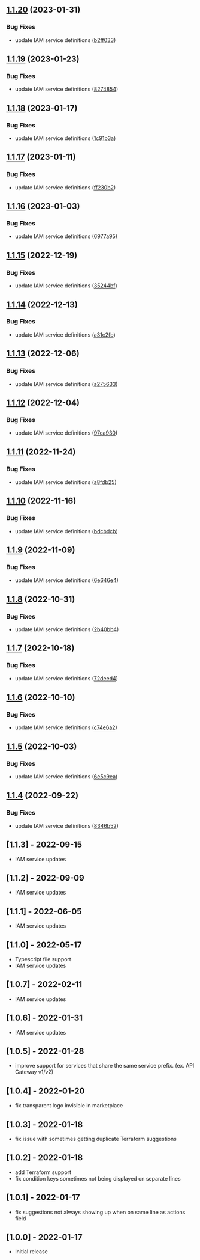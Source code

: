 ## [1.1.20](https://github.com/TastefulElk/iam-legend/compare/v1.1.19...v1.1.20) (2023-01-31)


### Bug Fixes

* update IAM service definitions ([b2ff033](https://github.com/TastefulElk/iam-legend/commit/b2ff0333b7414338573e0754619a883faba09e20))

## [1.1.19](https://github.com/TastefulElk/iam-legend/compare/v1.1.18...v1.1.19) (2023-01-23)


### Bug Fixes

* update IAM service definitions ([8274854](https://github.com/TastefulElk/iam-legend/commit/827485467a7e281aeb46de79aa22dbc286b9d131))

## [1.1.18](https://github.com/TastefulElk/iam-legend/compare/v1.1.17...v1.1.18) (2023-01-17)


### Bug Fixes

* update IAM service definitions ([1c91b3a](https://github.com/TastefulElk/iam-legend/commit/1c91b3a37044def7cf80a5467c93f4d6dbae127a))

## [1.1.17](https://github.com/TastefulElk/iam-legend/compare/v1.1.16...v1.1.17) (2023-01-11)


### Bug Fixes

* update IAM service definitions ([ff230b2](https://github.com/TastefulElk/iam-legend/commit/ff230b2570a370123bda9b13df7f44dba40b0572))

## [1.1.16](https://github.com/TastefulElk/iam-legend/compare/v1.1.15...v1.1.16) (2023-01-03)


### Bug Fixes

* update IAM service definitions ([6977a95](https://github.com/TastefulElk/iam-legend/commit/6977a956d680471cd923e886dce7de061d53eb1c))

## [1.1.15](https://github.com/TastefulElk/iam-legend/compare/v1.1.14...v1.1.15) (2022-12-19)


### Bug Fixes

* update IAM service definitions ([35244bf](https://github.com/TastefulElk/iam-legend/commit/35244bff09515fd528cdc30bafa40e56c1d2fd86))

## [1.1.14](https://github.com/TastefulElk/iam-legend/compare/v1.1.13...v1.1.14) (2022-12-13)


### Bug Fixes

* update IAM service definitions ([a31c2fb](https://github.com/TastefulElk/iam-legend/commit/a31c2fbcbc070a6ae23a667d396aac728ad1c182))

## [1.1.13](https://github.com/TastefulElk/iam-legend/compare/v1.1.12...v1.1.13) (2022-12-06)


### Bug Fixes

* update IAM service definitions ([a275633](https://github.com/TastefulElk/iam-legend/commit/a275633d94c97026abe37e654469ec28776a69b0))

## [1.1.12](https://github.com/TastefulElk/iam-legend/compare/v1.1.11...v1.1.12) (2022-12-04)


### Bug Fixes

* update IAM service definitions ([97ca930](https://github.com/TastefulElk/iam-legend/commit/97ca9300299aaa0c95e2c518d0234cacaba55f91))

## [1.1.11](https://github.com/TastefulElk/iam-legend/compare/v1.1.10...v1.1.11) (2022-11-24)


### Bug Fixes

* update IAM service definitions ([a8fdb25](https://github.com/TastefulElk/iam-legend/commit/a8fdb2518efe40e2ec91cc993f08324d98e638b1))

## [1.1.10](https://github.com/TastefulElk/iam-legend/compare/v1.1.9...v1.1.10) (2022-11-16)


### Bug Fixes

* update IAM service definitions ([bdcbdcb](https://github.com/TastefulElk/iam-legend/commit/bdcbdcb5bdb108cf60208805640a0b2c7af481fd))

## [1.1.9](https://github.com/TastefulElk/iam-legend/compare/v1.1.8...v1.1.9) (2022-11-09)


### Bug Fixes

* update IAM service definitions ([6e646e4](https://github.com/TastefulElk/iam-legend/commit/6e646e4e854c35636eeb1b1992f2353843cbbc56))

## [1.1.8](https://github.com/TastefulElk/iam-legend/compare/v1.1.7...v1.1.8) (2022-10-31)


### Bug Fixes

* update IAM service definitions ([2b40bb4](https://github.com/TastefulElk/iam-legend/commit/2b40bb4222d15fdbeb291a016f4f85b67c8aa33b))

## [1.1.7](https://github.com/TastefulElk/iam-legend/compare/v1.1.6...v1.1.7) (2022-10-18)


### Bug Fixes

* update IAM service definitions ([72deed4](https://github.com/TastefulElk/iam-legend/commit/72deed40141dc871d464e07c5130a8c9e7398cc4))

## [1.1.6](https://github.com/TastefulElk/iam-legend/compare/v1.1.5...v1.1.6) (2022-10-10)


### Bug Fixes

* update IAM service definitions ([c74e6a2](https://github.com/TastefulElk/iam-legend/commit/c74e6a2d42a8565581ae2fd2eef71d40aa7c7499))

## [1.1.5](https://github.com/TastefulElk/iam-legend/compare/v1.1.4...v1.1.5) (2022-10-03)


### Bug Fixes

* update IAM service definitions ([6e5c9ea](https://github.com/TastefulElk/iam-legend/commit/6e5c9eab567e3acecd569ec7e7efd737807a0fa5))

## [1.1.4](https://github.com/TastefulElk/iam-legend/compare/v1.1.3...v1.1.4) (2022-09-22)


### Bug Fixes

* update IAM service definitions ([8346b52](https://github.com/TastefulElk/iam-legend/commit/8346b526740dc1a8658c7014b409e3fc85d31c81))

## [1.1.3] - 2022-09-15

- IAM service updates

## [1.1.2] - 2022-09-09

- IAM service updates

## [1.1.1] - 2022-06-05

- IAM service updates

## [1.1.0] - 2022-05-17

- Typescript file support
- IAM service updates

## [1.0.7] - 2022-02-11

- IAM service updates

## [1.0.6] - 2022-01-31

- IAM service updates

## [1.0.5] - 2022-01-28

- improve support for services that share the same service prefix. (ex. API Gateway v1/v2)

## [1.0.4] - 2022-01-20

- fix transparent logo invisible in marketplace

## [1.0.3] - 2022-01-18

- fix issue with sometimes getting duplicate Terraform suggestions

## [1.0.2] - 2022-01-18

- add Terraform support
- fix condition keys sometimes not being displayed on separate lines

## [1.0.1] - 2022-01-17

- fix suggestions not always showing up when on same line as actions field

## [1.0.0] - 2022-01-17

- Initial release
